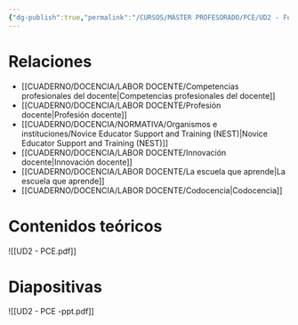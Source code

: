 ```yaml
---
{"dg-publish":true,"permalink":"/CURSOS/MÁSTER PROFESORADO/PCE/UD2 - Funciones del profesor en el centro/"}
---
```


# Relaciones
- [[CUADERNO/DOCENCIA/LABOR DOCENTE/Competencias profesionales del docente\|Competencias profesionales del docente]]
- [[CUADERNO/DOCENCIA/LABOR DOCENTE/Profesión docente\|Profesión docente]]
- [[CUADERNO/DOCENCIA/NORMATIVA/Organismos e instituciones/Novice Educator Support and Training (NEST)\|Novice Educator Support and Training (NEST)]]
- [[CUADERNO/DOCENCIA/LABOR DOCENTE/Innovación docente\|Innovación docente]]
- [[CUADERNO/DOCENCIA/LABOR DOCENTE/La escuela que aprende\|La escuela que aprende]]
- [[CUADERNO/DOCENCIA/LABOR DOCENTE/Codocencia\|Codocencia]]

# Contenidos teóricos
![[UD2 - PCE.pdf]]
# Diapositivas
![[UD2 - PCE -ppt.pdf]]